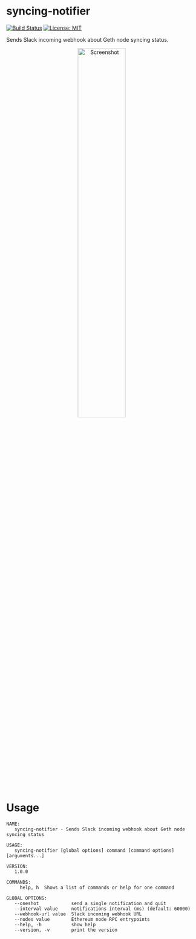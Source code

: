 # syncing-notifier

[![Build Status](https://travis-ci.org/pavel-kiselyov/syncing-notifier.svg?branch=master)](https://travis-ci.org/pavel-kiselyov/syncing-notifier) [![License: MIT](https://img.shields.io/badge/License-MIT-blue.svg)](https://opensource.org/licenses/MIT)

Sends Slack incoming webhook about Geth node syncing status.

<p align="center">
    <img src="https://i.imgur.com/N6dKA0C.png" width="50%" height="50%" alt="Screenshot" title="Example usage">
</p>

# Usage

```
NAME:
   syncing-notifier - Sends Slack incoming webhook about Geth node syncing status

USAGE:
   syncing-notifier [global options] command [command options] [arguments...]

VERSION:
   1.0.0

COMMANDS:
     help, h  Shows a list of commands or help for one command

GLOBAL OPTIONS:
   --oneshot            send a single notification and quit
   --interval value     notifications interval (ms) (default: 60000)
   --webhook-url value  Slack incoming webhook URL
   --nodes value        Ethereum node RPC entrypoints
   --help, -h           show help
   --version, -v        print the version
```
